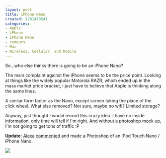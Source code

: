 ```yaml
--- 
layout: post
title: iPhone Nano
created: 1201478541
categories: 
- Apple
- iPhone
- iPhone Nano
- rumours
- Mac
- Wireless, Cellular, and Mobile
---
```

<p>So...who else thinks there is going to be an iPhone Nano?</p>

<p>The main complaint against the iPhone seems to be the price point. Looking at things like the widely popular Motorola RAZR, which ended up in the mass market price bracket, I just have to believe that Apple is thinking along the same lines.</p>

<p>A similar form factor as the Nano, except screen taking the place of the click wheel. What else removed? Not sure, maybe no wifi? Limited storage?</p>

<p>Anyway, just thought I would record this crazy idea. I have no inside information, only time will tell if I'm right. And without a photoshop mock up, I'm not going to get tons of traffic :P</p>

<p><strong>Update:</strong> <a href="http://xalking.com">Alexa</a> <a href="http://bmannconsulting.com/blog/bmann/iphone-nano#comment-136749">commented</a> and made a Photoshop of an iPod Touch Nano / iPhone Nano:</p>

<a href="http://www.flickr.com/photos/xabooth/2226999870/"><img src="http://farm3.static.flickr.com/2055/2226999870_1fe69635cf_m.jpg" /></a>
<!--break-->
